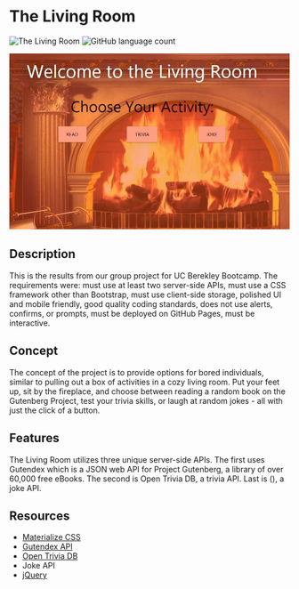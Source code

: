 # The Living Room
![The Living Room](https://img.shields.io/github/languages/top/yooperjb/Living-Room)  ![GitHub language count](https://img.shields.io/github/languages/count/yooperjb/Living-Room)

![Dashboard](./assets/images/front_page.jpg)

## Description
This is the results from our group project for UC Berekley Bootcamp. The requirements were: must use at least two server-side APIs, must use a CSS framework other than Bootstrap, must use client-side storage, polished UI and mobile friendly, good quality coding standards, does not use alerts, confirms, or prompts, must be deployed on GitHub Pages, must be interactive.

## Concept
The concept of the project is to provide options for bored individuals, similar to pulling out a box of activities in a cozy living room. Put your feet up, sit by the fireplace, and choose between reading a random book on the Gutenberg Project, test your trivia skills, or laugh at random jokes - all with just the click of a button. 

## Features
The Living Room utilizes three unique server-side APIs. The first uses Gutendex which is a JSON web API for Project Gutenberg, a library of over 60,000 free eBooks. The second is Open Trivia DB, a trivia API. Last is (), a joke API.

## Resources
* [Materialize CSS](https://materializecss.com/)
* [Gutendex API](https://github.com/garethbjohnson/gutendex)
* [Open Trivia DB](https://opentdb.com/)
* Joke API
* [jQuery](https://jquery.com/)